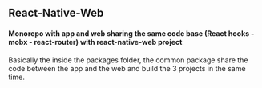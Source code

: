## React-Native-Web

#### Monorepo with app and web sharing the same code base (React hooks - mobx - react-router) with react-native-web project

Basically the inside the packages folder, the common package share the code between the app and the web and build the 3 projects in the same time.
